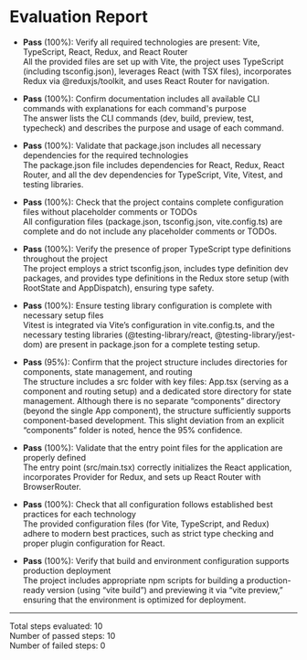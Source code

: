 # Evaluation Report

- **Pass** (100%): Verify all required technologies are present: Vite, TypeScript, React, Redux, and React Router  
  All the provided files are set up with Vite, the project uses TypeScript (including tsconfig.json), leverages React (with TSX files), incorporates Redux via @reduxjs/toolkit, and uses React Router for navigation.

- **Pass** (100%): Confirm documentation includes all available CLI commands with explanations for each command's purpose  
  The answer lists the CLI commands (dev, build, preview, test, typecheck) and describes the purpose and usage of each command.

- **Pass** (100%): Validate that package.json includes all necessary dependencies for the required technologies  
  The package.json file includes dependencies for React, Redux, React Router, and all the dev dependencies for TypeScript, Vite, Vitest, and testing libraries.

- **Pass** (100%): Check that the project contains complete configuration files without placeholder comments or TODOs  
  All configuration files (package.json, tsconfig.json, vite.config.ts) are complete and do not include any placeholder comments or TODOs.

- **Pass** (100%): Verify the presence of proper TypeScript type definitions throughout the project  
  The project employs a strict tsconfig.json, includes type definition dev packages, and provides type definitions in the Redux store setup (with RootState and AppDispatch), ensuring type safety.

- **Pass** (100%): Ensure testing library configuration is complete with necessary setup files  
  Vitest is integrated via Vite’s configuration in vite.config.ts, and the necessary testing libraries (@testing-library/react, @testing-library/jest-dom) are present in package.json for a complete testing setup.

- **Pass** (95%): Confirm that the project structure includes directories for components, state management, and routing  
  The structure includes a src folder with key files: App.tsx (serving as a component and routing setup) and a dedicated store directory for state management. Although there is no separate “components” directory (beyond the single App component), the structure sufficiently supports component-based development. This slight deviation from an explicit “components” folder is noted, hence the 95% confidence.

- **Pass** (100%): Validate that the entry point files for the application are properly defined  
  The entry point (src/main.tsx) correctly initializes the React application, incorporates Provider for Redux, and sets up React Router with BrowserRouter.

- **Pass** (100%): Check that all configuration follows established best practices for each technology  
  The provided configuration files (for Vite, TypeScript, and Redux) adhere to modern best practices, such as strict type checking and proper plugin configuration for React.

- **Pass** (100%): Verify that build and environment configuration supports production deployment  
  The project includes appropriate npm scripts for building a production-ready version (using “vite build”) and previewing it via “vite preview,” ensuring that the environment is optimized for deployment.

---

Total steps evaluated: 10  
Number of passed steps: 10  
Number of failed steps: 0